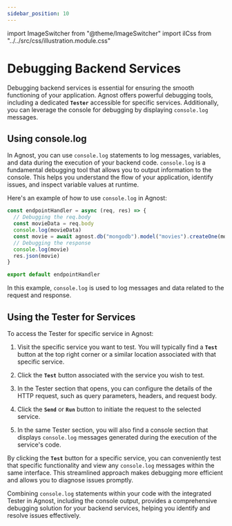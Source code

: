 ```yaml
---
sidebar_position: 10
---
```


import ImageSwitcher from "@theme/ImageSwitcher"
import ilCss from "../../src/css/illustration.module.css"

# Debugging Backend Services

Debugging backend services is essential for ensuring the smooth functioning of
your application. Agnost offers powerful debugging tools, including a dedicated
**`Tester`** accessible for specific services. Additionally, you can leverage
the console for debugging by displaying `console.log` messages.

## Using console.log

In Agnost, you can use `console.log` statements to log messages, variables, and
data during the execution of your backend code. `console.log` is a fundamental
debugging tool that allows you to output information to the console. This helps
you understand the flow of your application, identify issues, and inspect
variable values at runtime.

Here's an example of how to use `console.log` in Agnost:

```javascript showLineNumbers
const endpointHandler = async (req, res) => {
  // Debugging the req.body
  const movieData = req.body
  console.log(movieData)
  const movie = await agnost.db("mongodb").model("movies").createOne(movieData)
  // Debugging the response
  console.log(movie)
  res.json(movie)
}

export default endpointHandler
```

In this example, `console.log` is used to log messages and data related to the
request and response.

## Using the Tester for Services

To access the Tester for specific service in Agnost:

1. Visit the specific service you want to test. You will typically find a
   **`Test`** button at the top right corner or a similar location associated
   with that specific service.

<ImageSwitcher
  lightImageSrc="/img/docs/application-development/test-l.png?text=LightMode"
  darkImageSrc="/img/docs/application-development/test.png?text=DarkMode"
  className={ilCss.illustration__md}
  width={640}
/>

2. Click the **`Test`** button associated with the service you wish to test.

3. In the Tester section that opens, you can configure the details of the HTTP
   request, such as query parameters, headers, and request body.

4. Click the **`Send`** or **`Run`** button to initiate the request to the
   selected service.

5. In the same Tester section, you will also find a console section that
   displays `console.log` messages generated during the execution of the
   service's code.

<ImageSwitcher
  lightImageSrc="/img/docs/application-development/console-test-l.png?text=LightMode"
  darkImageSrc="/img/docs/application-development/console-test.png?text=DarkMode"
  className={ilCss.illustration__md}
  width={480}
/>

By clicking the **`Test`** button for a specific service, you can conveniently
test that specific functionality and view any `console.log` messages within the
same interface. This streamlined approach makes debugging more efficient and
allows you to diagnose issues promptly.

Combining `console.log` statements within your code with the integrated Tester
in Agnost, including the console output, provides a comprehensive debugging
solution for your backend services, helping you identify and resolve issues
effectively.
